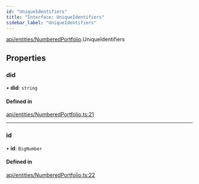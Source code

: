 ```yaml
---
id: "UniqueIdentifiers"
title: "Interface: UniqueIdentifiers"
sidebar_label: "UniqueIdentifiers"
---
```


[api/entities/NumberedPortfolio](../../../../../modules/API/Entities/NumberedPortfolio/NumberedPortfolio.md).UniqueIdentifiers

## Properties

### did

• **did**: `string`

#### Defined in

[api/entities/NumberedPortfolio.ts:21](https://github.com/F-OBrien/polymesh-sdk/blob/012f1745/src/api/entities/NumberedPortfolio.ts#L21)

___

### id

• **id**: `BigNumber`

#### Defined in

[api/entities/NumberedPortfolio.ts:22](https://github.com/F-OBrien/polymesh-sdk/blob/012f1745/src/api/entities/NumberedPortfolio.ts#L22)
